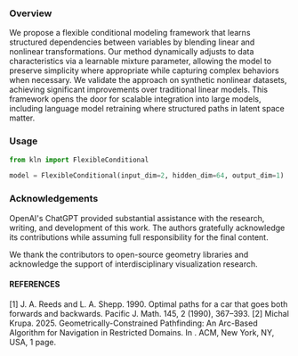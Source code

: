 ### Overview
We propose a flexible conditional modeling framework that learns structured dependencies between variables by blending linear and nonlinear transformations. Our method dynamically adjusts to data characteristics via a learnable mixture parameter, allowing the model to preserve simplicity where appropriate while capturing complex behaviors when necessary. We validate the approach on synthetic nonlinear datasets, achieving significant improvements over traditional linear models. This framework opens the door for scalable integration into large models, including language model retraining where structured paths in latent space matter.

### Usage
``` python
from kln import FlexibleConditional

model = FlexibleConditional(input_dim=2, hidden_dim=64, output_dim=1)
```

### Acknowledgements
OpenAI's ChatGPT provided substantial assistance with the research, writing, and development of this work. The authors gratefully acknowledge its contributions while assuming full responsibility for the final content.

We thank the contributors to open-source geometry libraries and acknowledge the support of interdisciplinary visualization research.

#### REFERENCES
[1] J. A. Reeds and L. A. Shepp. 1990. Optimal paths for a car that goes both forwards and backwards. Pacific J. Math. 145, 2 (1990), 367–393.
[2] Michal Krupa. 2025. Geometrically-Constrained Pathfinding: An Arc-Based Algorithm for Navigation in Restricted Domains. In . ACM, New York, NY, USA, 1 page.
